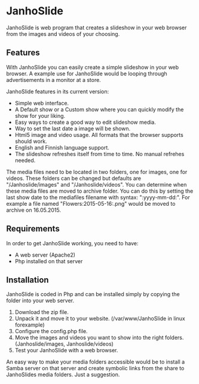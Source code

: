 # JanhoSlide

JanhoSlide is web program that creates a slideshow in your web browser from the images and videos of your choosing.

## Features
With JanhoSlide you can easily create a simple slideshow in your web browser. A example use for JanhoSlide would be looping through advertisements in a monitor at a store.

JanhoSlide features in its current version:
- Simple web interface.
- A Default show or a Custom show where you can quickly modify the show for your liking.
- Easy ways to create a good way to edit slideshow media.
- Way to set the last date a image will be shown.
- Html5 image and video usage. All formats that the browser supports should work.
- English and Finnish language support.
- The slideshow refreshes itself from time to time. No manual refrehes needed.

The media files need to be located in two folders, one for images, one for videos. These folders can be changed but defaults are "/Janhoslide/images" and "/Janhoslide/videos". You can determine when these media files are moved to archive folder. You can do this by setting the last show date to the mediafiles filename with syntax: ":yyyy-mm-dd:". For example a file named "Flowers:2015-05-16:.png" would be moved to archive on 16.05.2015.

## Requirements
In order to get JanhoSlide working, you need to have:
- A web server (Apache2)
- Php installed on that server


## Installation
JanhoSlide is coded in Php and can be installed simply by copying the folder into your web server.

1. Download the zip file.
2. Unpack it and move it to your website. (/var/www/JanhoSlide in linux forexample)
3. Configure the config.php file.
4. Move the images and videos you want to show into the right folders. (Janhoslide/images, Janhoslide/videos)
5. Test your JanhoSlide with a web browser.

An easy way to make your media folders accessible would be to install a Samba server on that server and create symbolic links from the share to JanhoSlides media folders. Just a suggestion.

